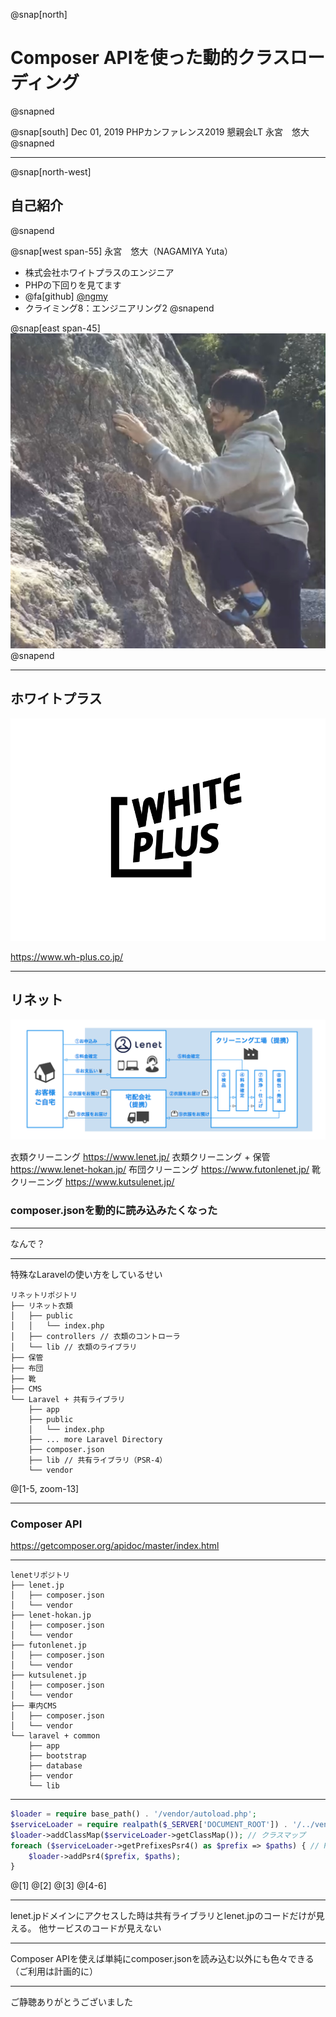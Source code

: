 @snap[north]
# Composer APIを使った動的クラスローディング
@snapned

@snap[south]
Dec 01, 2019
PHPカンファレンス2019 懇親会LT
永宮　悠大
@snapned

---

@snap[north-west]
## 自己紹介
@snapend

@snap[west span-55]
永宮　悠大（NAGAMIYA Yuta）
- 株式会社ホワイトプラスのエンジニア
- PHPの下回りを見てます
- @fa[github] [@ngmy](https://github.com/ngmy)
- クライミング8：エンジニアリング2
@snapend

@snap[east span-45]
![IMAGE](assets/img/profile.jpg)
@snapend

---

## ホワイトプラス

![IMAGE](assets/img/wplogo.png)

https://www.wh-plus.co.jp/

---

## リネット

![IMAGE](assets/img/lenet-service.png)

衣類クリーニング https://www.lenet.jp/
衣類クリーニング + 保管 https://www.lenet-hokan.jp/
布団クリーニング https://www.futonlenet.jp/
靴クリーニング https://www.kutsulenet.jp/



### composer.jsonを動的に読み込みたくなった

---

なんで？

---

特殊なLaravelの使い方をしているせい

```
リネットリポジトリ
├── リネット衣類
│   ├── public
│   │   └── index.php
│   ├── controllers // 衣類のコントローラ
│   └── lib // 衣類のライブラリ
├── 保管
├── 布団
├── 靴
├── CMS
└── Laravel + 共有ライブラリ
    ├── app
    ├── public
    │   └── index.php
    ├── ... more Laravel Directory
    ├── composer.json
    ├── lib // 共有ライブラリ（PSR-4）
    └── vendor
```

@[1-5, zoom-13]

---

### Composer API

https://getcomposer.org/apidoc/master/index.html

---

```
lenetリポジトリ
├── lenet.jp
│   ├── composer.json
│   └── vendor
├── lenet-hokan.jp
│   ├── composer.json
│   └── vendor
├── futonlenet.jp
│   ├── composer.json
│   └── vendor
├── kutsulenet.jp
│   ├── composer.json
│   └── vendor
├── 車内CMS
│   ├── composer.json
│   └── vendor
└── laravel + common
    ├── app
    ├── bootstrap
    ├── database
    ├── vendor    
    └── lib
```

---

```php
$loader = require base_path() . '/vendor/autoload.php';
$serviceLoader = require realpath($_SERVER['DOCUMENT_ROOT']) . '/../vendor/autoload.php';
$loader->addClassMap($serviceLoader->getClassMap()); // クラスマップ
foreach ($serviceLoader->getPrefixesPsr4() as $prefix => $paths) { // PSR-4
    $loader->addPsr4($prefix, $paths);
}
```

@[1]
@[2]
@[3]
@[4-6]

---

lenet.jpドメインにアクセスした時は共有ライブラリとlenet.jpのコードだけが見える。
他サービスのコードが見えない

---

Composer APIを使えば単純にcomposer.jsonを読み込む以外にも色々できる
（ご利用は計画的に）

---

ご静聴ありがとうございました
